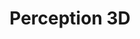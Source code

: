 ---
title: "Perception 3D"
menu:
  sidebar:
    name: Perception 3D
    identifier: 3d-perception
    parent: teaching
    weight: 10
---
